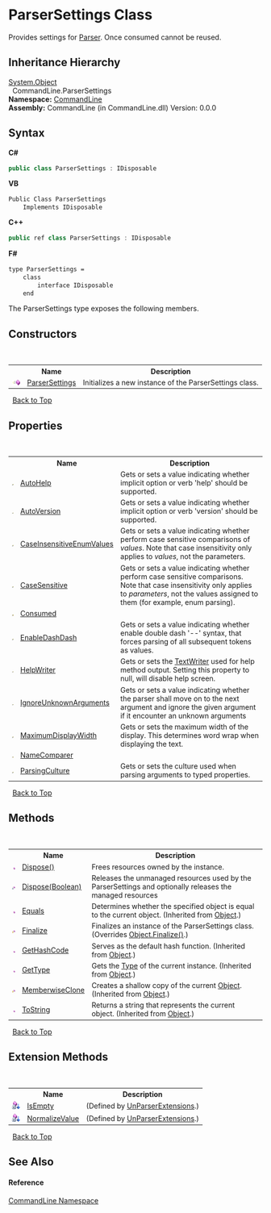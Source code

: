 # ParserSettings Class
 

Provides settings for <a href="T_CommandLine_Parser">Parser</a>. Once consumed cannot be reused.


## Inheritance Hierarchy
<a href="https://docs.microsoft.com/dotnet/api/system.object" target="_blank">System.Object</a><br />&nbsp;&nbsp;CommandLine.ParserSettings<br />
**Namespace:**&nbsp;<a href="N_CommandLine">CommandLine</a><br />**Assembly:**&nbsp;CommandLine (in CommandLine.dll) Version: 0.0.0

## Syntax

**C#**<br />
``` C#
public class ParserSettings : IDisposable
```

**VB**<br />
``` VB
Public Class ParserSettings
	Implements IDisposable
```

**C++**<br />
``` C++
public ref class ParserSettings : IDisposable
```

**F#**<br />
``` F#
type ParserSettings =  
    class
        interface IDisposable
    end
```

The ParserSettings type exposes the following members.


## Constructors
&nbsp;<table><tr><th></th><th>Name</th><th>Description</th></tr><tr><td>![Public method](media/pubmethod.gif "Public method")</td><td><a href="M_CommandLine_ParserSettings__ctor">ParserSettings</a></td><td>
Initializes a new instance of the ParserSettings class.</td></tr></table>&nbsp;
<a href="#parsersettings-class">Back to Top</a>

## Properties
&nbsp;<table><tr><th></th><th>Name</th><th>Description</th></tr><tr><td>![Public property](media/pubproperty.gif "Public property")</td><td><a href="P_CommandLine_ParserSettings_AutoHelp">AutoHelp</a></td><td>
Gets or sets a value indicating whether implicit option or verb 'help' should be supported.</td></tr><tr><td>![Public property](media/pubproperty.gif "Public property")</td><td><a href="P_CommandLine_ParserSettings_AutoVersion">AutoVersion</a></td><td>
Gets or sets a value indicating whether implicit option or verb 'version' should be supported.</td></tr><tr><td>![Public property](media/pubproperty.gif "Public property")</td><td><a href="P_CommandLine_ParserSettings_CaseInsensitiveEnumValues">CaseInsensitiveEnumValues</a></td><td>
Gets or sets a value indicating whether perform case sensitive comparisons of <i>values</i>. Note that case insensitivity only applies to <i>values</i>, not the parameters.</td></tr><tr><td>![Public property](media/pubproperty.gif "Public property")</td><td><a href="P_CommandLine_ParserSettings_CaseSensitive">CaseSensitive</a></td><td>
Gets or sets a value indicating whether perform case sensitive comparisons. Note that case insensitivity only applies to <i>parameters</i>, not the values assigned to them (for example, enum parsing).</td></tr><tr><td>![Protected property](media/protproperty.gif "Protected property")</td><td><a href="P_CommandLine_ParserSettings_Consumed">Consumed</a></td><td /></tr><tr><td>![Public property](media/pubproperty.gif "Public property")</td><td><a href="P_CommandLine_ParserSettings_EnableDashDash">EnableDashDash</a></td><td>
Gets or sets a value indicating whether enable double dash '--' syntax, that forces parsing of all subsequent tokens as values.</td></tr><tr><td>![Public property](media/pubproperty.gif "Public property")</td><td><a href="P_CommandLine_ParserSettings_HelpWriter">HelpWriter</a></td><td>
Gets or sets the <a href="https://docs.microsoft.com/dotnet/api/system.io.textwriter" target="_blank">TextWriter</a> used for help method output. Setting this property to null, will disable help screen.</td></tr><tr><td>![Public property](media/pubproperty.gif "Public property")</td><td><a href="P_CommandLine_ParserSettings_IgnoreUnknownArguments">IgnoreUnknownArguments</a></td><td>
Gets or sets a value indicating whether the parser shall move on to the next argument and ignore the given argument if it encounter an unknown arguments</td></tr><tr><td>![Public property](media/pubproperty.gif "Public property")</td><td><a href="P_CommandLine_ParserSettings_MaximumDisplayWidth">MaximumDisplayWidth</a></td><td>
Gets or sets the maximum width of the display. This determines word wrap when displaying the text.</td></tr><tr><td>![Protected property](media/protproperty.gif "Protected property")</td><td><a href="P_CommandLine_ParserSettings_NameComparer">NameComparer</a></td><td /></tr><tr><td>![Public property](media/pubproperty.gif "Public property")</td><td><a href="P_CommandLine_ParserSettings_ParsingCulture">ParsingCulture</a></td><td>
Gets or sets the culture used when parsing arguments to typed properties.</td></tr></table>&nbsp;
<a href="#parsersettings-class">Back to Top</a>

## Methods
&nbsp;<table><tr><th></th><th>Name</th><th>Description</th></tr><tr><td>![Public method](media/pubmethod.gif "Public method")</td><td><a href="M_CommandLine_ParserSettings_Dispose">Dispose()</a></td><td>
Frees resources owned by the instance.</td></tr><tr><td>![Private method](media/privmethod.gif "Private method")</td><td><a href="M_CommandLine_ParserSettings_Dispose_1">Dispose(Boolean)</a></td><td>
Releases the unmanaged resources used by the ParserSettings and optionally releases the managed resources</td></tr><tr><td>![Public method](media/pubmethod.gif "Public method")</td><td><a href="https://docs.microsoft.com/dotnet/api/system.object.equals#System_Object_Equals_System_Object_" target="_blank">Equals</a></td><td>
Determines whether the specified object is equal to the current object.
 (Inherited from <a href="https://docs.microsoft.com/dotnet/api/system.object" target="_blank">Object</a>.)</td></tr><tr><td>![Protected method](media/protmethod.gif "Protected method")</td><td><a href="M_CommandLine_ParserSettings_Finalize">Finalize</a></td><td>
Finalizes an instance of the ParserSettings class.
 (Overrides <a href="https://docs.microsoft.com/dotnet/api/system.object.finalize#System_Object_Finalize" target="_blank">Object.Finalize()</a>.)</td></tr><tr><td>![Public method](media/pubmethod.gif "Public method")</td><td><a href="https://docs.microsoft.com/dotnet/api/system.object.gethashcode#System_Object_GetHashCode" target="_blank">GetHashCode</a></td><td>
Serves as the default hash function.
 (Inherited from <a href="https://docs.microsoft.com/dotnet/api/system.object" target="_blank">Object</a>.)</td></tr><tr><td>![Public method](media/pubmethod.gif "Public method")</td><td><a href="https://docs.microsoft.com/dotnet/api/system.object.gettype#System_Object_GetType" target="_blank">GetType</a></td><td>
Gets the <a href="https://docs.microsoft.com/dotnet/api/system.type" target="_blank">Type</a> of the current instance.
 (Inherited from <a href="https://docs.microsoft.com/dotnet/api/system.object" target="_blank">Object</a>.)</td></tr><tr><td>![Protected method](media/protmethod.gif "Protected method")</td><td><a href="https://docs.microsoft.com/dotnet/api/system.object.memberwiseclone#System_Object_MemberwiseClone" target="_blank">MemberwiseClone</a></td><td>
Creates a shallow copy of the current <a href="https://docs.microsoft.com/dotnet/api/system.object" target="_blank">Object</a>.
 (Inherited from <a href="https://docs.microsoft.com/dotnet/api/system.object" target="_blank">Object</a>.)</td></tr><tr><td>![Public method](media/pubmethod.gif "Public method")</td><td><a href="https://docs.microsoft.com/dotnet/api/system.object.tostring#System_Object_ToString" target="_blank">ToString</a></td><td>
Returns a string that represents the current object.
 (Inherited from <a href="https://docs.microsoft.com/dotnet/api/system.object" target="_blank">Object</a>.)</td></tr></table>&nbsp;
<a href="#parsersettings-class">Back to Top</a>

## Extension Methods
&nbsp;<table><tr><th></th><th>Name</th><th>Description</th></tr><tr><td>![Private Extension Method](media/privextension.gif "Private Extension Method")</td><td><a href="M_CommandLine_UnParserExtensions_IsEmpty">IsEmpty</a></td><td> (Defined by <a href="T_CommandLine_UnParserExtensions">UnParserExtensions</a>.)</td></tr><tr><td>![Private Extension Method](media/privextension.gif "Private Extension Method")</td><td><a href="M_CommandLine_UnParserExtensions_NormalizeValue">NormalizeValue</a></td><td> (Defined by <a href="T_CommandLine_UnParserExtensions">UnParserExtensions</a>.)</td></tr></table>&nbsp;
<a href="#parsersettings-class">Back to Top</a>

## See Also


#### Reference
<a href="N_CommandLine">CommandLine Namespace</a><br />